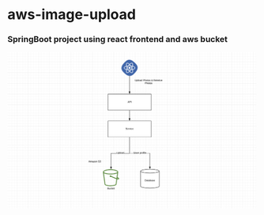 # aws-image-upload

### SpringBoot project using react frontend and aws bucket

![Project Diagram](project_diagram.png)
